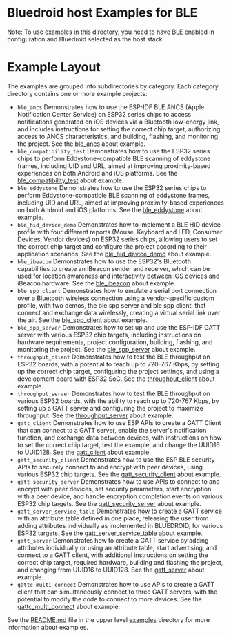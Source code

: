 # Bluedroid host Examples for BLE

Note: To use examples in this directory, you need to have BLE enabled in configuration and Bluedroid selected as the host stack.

# Example Layout

The examples are grouped into subdirectories by category. Each category directory contains one or more example projects:
* `ble_ancs` Demonstrates how to use the ESP-IDF BLE ANCS (Apple Notification Center Service) on ESP32 series chips to access notifications generated on iOS devices via a Bluetooth low-energy link, and includes instructions for setting the correct chip target, authorizing access to ANCS characteristics, and building, flashing, and monitoring the project. See the [ble_ancs](./ble_ancs/README.md) about example.
* `ble_compatibility_test` Demonstrates how to use the ESP32 series chips to perform Eddystone-compatible BLE scanning of eddystone frames, including UID and URL, aimed at improving proximity-based experiences on both Android and iOS platforms. See the [ble_compatibility_test](./ble_compatibility_test/README.md) about example.
* `ble_eddystone` Demonstrates how to use the ESP32 series chips to perform Eddystone-compatible BLE scanning of eddystone frames, including UID and URL, aimed at improving proximity-based experiences on both Android and iOS platforms. See the [ble_eddystone](./ble_eddystone/README.md) about example.
* `ble_hid_device_demo`  Demonstrates how to implement a BLE HID device profile with four different reports (Mouse, Keyboard and LED, Consumer Devices, Vendor devices) on ESP32 series chips, allowing users to set the correct chip target and configure the project according to their application scenarios. See the [ble_hid_device_demo](./ble_hid_device_demo/README.md) about example.
* `ble_ibeacon` Demonstrates how to use the ESP32's Bluetooth capabilities to create an iBeacon sender and receiver, which can be used for location awareness and interactivity between iOS devices and iBeacon hardware. See the [ble_ibeacon](./ble_ibeacon/README.md) about example.
* `ble_spp_client` Demonstrates how to emulate a serial port connection over a Bluetooth wireless connection using a vendor-specific custom profile, with two demos, the ble spp server and ble spp client, that connect and exchange data wirelessly, creating a virtual serial link over the air. See the [ble_spp_client](./ble_spp_client/README.md) about example.
* `ble_spp_server` Demonstrates how to set up and use the ESP-IDF GATT server with various ESP32 chip targets, including instructions on hardware requirements, project configuration, building, flashing, and monitoring the project. See the [ble_spp_server](./ble_spp_server/README.md) about example.
* `throughput_client` Demonstrates how to test the BLE throughput on ESP32 boards, with a potential to reach up to 720-767 Kbps, by setting up the correct chip target, configuring the project settings, and using a development board with ESP32 SoC. See the [throughput_client](./ble_throughput/throughput_client/README.md) about example.
* `throughput_server` Demonstrates how to test the BLE throughput on various ESP32 boards, with the ability to reach up to 720-767 Kbps, by setting up a GATT server and configuring the project to maximize throughput. See the [throughput_server](./ble_throughput/throughput_server/README.md) about example.
* `gatt_client` Demonstrates how to use ESP APIs to create a GATT Client that can connect to a GATT server, enable the server's notification function, and exchange data between devices, with instructions on how to set the correct chip target, test the example, and change the UUID16 to UUID128. See the [gatt_client](./gatt_client/README.md) about example.
* `gatt_security_client` Demonstrates how to use the ESP BLE security APIs to securely connect to and encrypt with peer devices, using various ESP32 chip targets. See the [gatt_security_client](./gatt_security_client/README.md) about example.
* `gatt_security_server` Demonstrates how to use APIs to connect to and encrypt with peer devices, set security parameters, start encryption with a peer device, and handle encryption completion events on various ESP32 chip targets. See the [gatt_security_server](./gatt_security_server/README.md) about example.
* `gatt_server_service_table` Demonstrates how to create a GATT service with an attribute table defined in one place, releasing the user from adding attributes individually as implemented in BLUEDROID, for various ESP32 targets. See the [gatt_server_service_table](./gatt_server_service_table/README.md) about example.
* `gatt_server` Demonstrates how to create a GATT service by adding attributes individually or using an attribute table, start advertising, and connect to a GATT client, with additional instructions on setting the correct chip target, required hardware, building and flashing the project, and changing from UUID16 to UUID128. See the [gatt_server](./gatt_server/README.md) about example.
* `gattc_multi_connect` Demonstrates how to use APIs to create a GATT client that can simultaneously connect to three GATT servers, with the potential to modify the code to connect to more devices. See the [gattc_multi_connect](./gattc_multi_connect/README.md) about example.

See the [README.md](../README.md) file in the upper level [examples](../) directory for more information about examples.